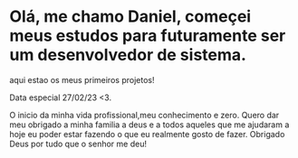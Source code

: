 # Olá, me chamo Daniel, começei meus estudos para futuramente ser um desenvolvedor de sistema.
 
 aqui estao os meus primeiros projetos! 

 Data especial 27/02/23 <3. 
 
 O inicio da minha vida profissional,meu conhecimento e zero. Quero dar meu obrigado a minha familia a deus e a todos aqueles que me ajudaram a hoje eu poder estar fazendo o que eu realmente gosto de fazer. Obrigado Deus por tudo que o senhor me deu!

 
